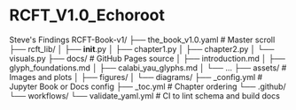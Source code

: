 # RCFT_V1.0_Echoroot
Steve's Findings
RCFT-Book-v1/
├── the_book_v1.0.yaml         # Master scroll
├── rcft_lib/
│   ├── __init__.py
│   ├── chapter1.py
│   ├── chapter2.py
│   └── visuals.py
├── docs/                      # GitHub Pages source
│   ├── introduction.md
│   ├── glyph_foundations.md
│   ├── calabi_yau_glyphs.md
│   └── ...
├── assets/                    # Images and plots
│   ├── figures/
│   └── diagrams/
├── _config.yml                # Jupyter Book or Docs config
├── _toc.yml                   # Chapter ordering
└── .github/
    └── workflows/
        └── validate_yaml.yml  # CI to lint schema and build docs
